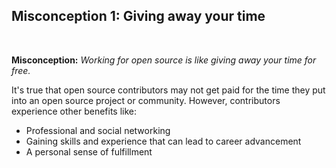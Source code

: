 <!-- #region -->
## Misconception 1: Giving away your time

<br/>

**Misconception:** *Working for open source is like giving away your time for free.*

It's true that open source contributors may not get paid for the time they put into an open source project or community. However, contributors experience other benefits like:

* Professional and social networking
* Gaining skills and experience that can lead to career advancement
* A personal sense of fulfillment

<br/>

<!-- #endregion -->
